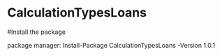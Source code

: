# CalculationTypesLoans

#Install the package

package manager: Install-Package CalculationTypesLoans -Version 1.0.1
